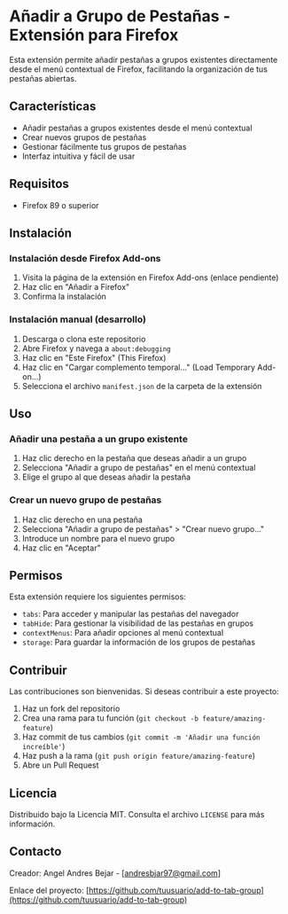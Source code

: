 # Añadir a Grupo de Pestañas - Extensión para Firefox

Esta extensión permite añadir pestañas a grupos existentes directamente desde el menú contextual de Firefox, facilitando la organización de tus pestañas abiertas.

## Características

- Añadir pestañas a grupos existentes desde el menú contextual
- Crear nuevos grupos de pestañas
- Gestionar fácilmente tus grupos de pestañas
- Interfaz intuitiva y fácil de usar

## Requisitos

- Firefox 89 o superior

## Instalación

### Instalación desde Firefox Add-ons

1. Visita la página de la extensión en Firefox Add-ons (enlace pendiente)
2. Haz clic en "Añadir a Firefox"
3. Confirma la instalación

### Instalación manual (desarrollo)

1. Descarga o clona este repositorio
2. Abre Firefox y navega a `about:debugging`
3. Haz clic en "Este Firefox" (This Firefox)
4. Haz clic en "Cargar complemento temporal..." (Load Temporary Add-on...)
5. Selecciona el archivo `manifest.json` de la carpeta de la extensión

## Uso

### Añadir una pestaña a un grupo existente

1. Haz clic derecho en la pestaña que deseas añadir a un grupo
2. Selecciona "Añadir a grupo de pestañas" en el menú contextual
3. Elige el grupo al que deseas añadir la pestaña

### Crear un nuevo grupo de pestañas

1. Haz clic derecho en una pestaña
2. Selecciona "Añadir a grupo de pestañas" > "Crear nuevo grupo..."
3. Introduce un nombre para el nuevo grupo
4. Haz clic en "Aceptar"

## Permisos

Esta extensión requiere los siguientes permisos:

- `tabs`: Para acceder y manipular las pestañas del navegador
- `tabHide`: Para gestionar la visibilidad de las pestañas en grupos
- `contextMenus`: Para añadir opciones al menú contextual
- `storage`: Para guardar la información de los grupos de pestañas

## Contribuir

Las contribuciones son bienvenidas. Si deseas contribuir a este proyecto:

1. Haz un fork del repositorio
2. Crea una rama para tu función (`git checkout -b feature/amazing-feature`)
3. Haz commit de tus cambios (`git commit -m 'Añadir una función increíble'`)
4. Haz push a la rama (`git push origin feature/amazing-feature`)
5. Abre un Pull Request

## Licencia

Distribuido bajo la Licencia MIT. Consulta el archivo `LICENSE` para más información.

## Contacto

Creador: Angel Andres Bejar - [andresbjar97@gmail.com]

Enlace del proyecto: [https://github.com/tuusuario/add-to-tab-group](https://github.com/tuusuario/add-to-tab-group)